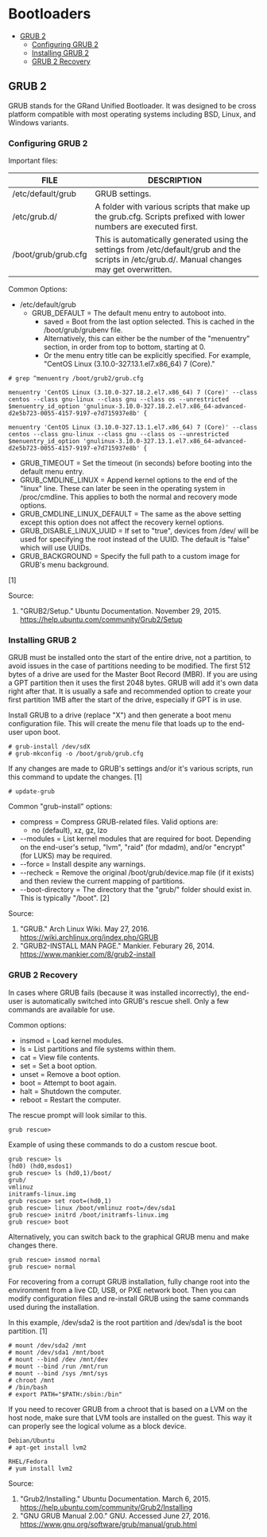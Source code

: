 # Bootloaders
* [GRUB 2](#grub-2)
  * [Configuring GRUB 2](#configuring-grub-2)
  * [Installing GRUB 2](#installing-grub-2)
  * [GRUB 2 Recovery](#grub-2-recovery)


## GRUB 2
GRUB stands for the GRand Unified Bootloader. It was designed to be cross platform compatible with most operating systems including BSD, Linux, and Windows variants.


### Configuring GRUB 2

Important files:

| FILE | DESCRIPTION |
| ---- | ----------- |
| /etc/default/grub | GRUB settings. |
| /etc/grub.d/ | A folder with various scripts that make up the grub.cfg. Scripts prefixed with lower numbers are executed first.
| /boot/grub/grub.cfg | This is automatically generated using the settings from /etc/default/grub and the scripts in /etc/grub.d/. Manual changes may get overwritten. |

Common Options:
* /etc/default/grub
  * GRUB_DEFAULT = The default menu entry to autoboot into.
    * saved = Boot from the last option selected. This is cached in the /boot/grub/grubenv file.
    * Alternatively, this can either be the number of the "menuentry" section, in order from top to bottom, starting at 0.
    * Or the menu entry title can be explicitly specified. For example, "CentOS Linux (3.10.0-327.13.1.el7.x86_64) 7 (Core)."
```
# grep ^menuentry /boot/grub2/grub.cfg
```
```
menuentry 'CentOS Linux (3.10.0-327.18.2.el7.x86_64) 7 (Core)' --class centos --class gnu-linux --class gnu --class os --unrestricted $menuentry_id_option 'gnulinux-3.10.0-327.18.2.el7.x86_64-advanced-d2e5b723-0055-4157-9197-e7d715937e8b' {
```
```
menuentry 'CentOS Linux (3.10.0-327.13.1.el7.x86_64) 7 (Core)' --class centos --class gnu-linux --class gnu --class os --unrestricted $menuentry_id_option 'gnulinux-3.10.0-327.13.1.el7.x86_64-advanced-d2e5b723-0055-4157-9197-e7d715937e8b' {
```

  * GRUB_TIMEOUT = Set the timeout (in seconds) before booting into the default menu entry.
  * GRUB_CMDLINE_LINUX = Append kernel options to the end of the "linux" line. These can later be seen in the operating system in /proc/cmdline. This applies to both the normal and recovery mode options.
  * GRUB_CMDLINE_LINUX_DEFAULT = The same as the above setting except this option does not affect the recovery kernel options.
  * GRUB_DISABLE_LINUX_UUID = If set to "true", devices from /dev/ will be used for specifying the root instead of the UUID. The default is "false" which will use UUIDs.
  * GRUB_BACKGROUND = Specify the full path to a custom image for GRUB's menu background.

[1]


Source:

1. "GRUB2/Setup." Ubuntu Documentation. November 29, 2015. https://help.ubuntu.com/community/Grub2/Setup


### Installing GRUB 2

GRUB must be installed onto the start of the entire drive, not a partition, to avoid issues in the case of partitions needing to be modified. The first 512 bytes of a drive are used for the Master Boot Record (MBR). If you are using a GPT partition then it uses the first 2048 bytes. GRUB will add it's own data right after that. It is usually a safe and recommended option to create your first partition 1MB after the start of the drive, especially if GPT is in use.

Install GRUB to a drive (replace "X") and then generate a boot menu configuration file. This will create the menu file that loads up to the end-user upon boot.
```
# grub-install /dev/sdX
# grub-mkconfig -o /boot/grub/grub.cfg
```

If any changes are made to GRUB's settings and/or it's various scripts, run this command to update the changes. [1]
```
# update-grub
```

Common "grub-install" options:
* compress = Compress GRUB-related files. Valid options are:
  * no (default), xz, gz, lzo
* --modules = List kernel modules that are required for boot. Depending on the end-user's setup, "lvm", "raid" (for mdadm), and/or "encrypt" (for LUKS) may be required.
* --force = Install despite any warnings.
* --recheck = Remove the original /boot/grub/device.map file (if it exists) and then review the current mapping of partitions.
* --boot-directory = The directory that the "grub/" folder should exist in. This is typically "/boot". [2]

Source:

1. "GRUB." Arch Linux Wiki. May 27, 2016. https://wiki.archlinux.org/index.php/GRUB
2. "GRUB2-INSTALL MAN PAGE." Mankier. Feburary 26, 2014. https://www.mankier.com/8/grub2-install


### GRUB 2 Recovery
In cases where GRUB fails (because it was installed incorrectly), the end-user is automatically switched into GRUB's rescue shell.  Only a few commands are available for use.

Common options:
* insmod = Load kernel modules.
* ls = List partitions and file systems within them.
* cat = View file contents.
* set = Set a boot option.
* unset = Remove a boot option.
* boot = Attempt to boot again.
* halt = Shutdown the computer.
* reboot = Restart the computer.

The rescue prompt will look similar to this.
```
grub rescue>
```

Example of using these commands to do a custom rescue boot.
```
grub rescue> ls
(hd0) (hd0,msdos1)
grub rescue> ls (hd0,1)/boot/
grub/
vmlinuz
initramfs-linux.img
grub rescue> set root=(hd0,1)
grub rescue> linux /boot/vmlinuz root=/dev/sda1
grub rescue> initrd /boot/initramfs-linux.img
grub rescue> boot
```

Alternatively, you can switch back to the graphical GRUB menu and make changes there.
```
grub rescue> insmod normal
grub rescue> normal
```

For recovering from a corrupt GRUB installation, fully change root into the environment from a live CD, USB, or PXE network boot. Then you can modify configuration files and re-install GRUB using the same commands used during the installation.

In this example, /dev/sda2 is the root partition and /dev/sda1 is the boot partition. [1]
```
# mount /dev/sda2 /mnt
# mount /dev/sda1 /mnt/boot
# mount --bind /dev /mnt/dev
# mount --bind /run /mnt/run
# mount --bind /sys /mnt/sys
# chroot /mnt
# /bin/bash
# export PATH="$PATH:/sbin:/bin"
```


If you need to recover GRUB from a chroot that is based on a LVM on the host node, make sure that LVM tools are installed on the guest. This way it can properly see the logical volume as a block device.
```
Debian/Ubuntu
# apt-get install lvm2
```
```
RHEL/Fedora
# yum install lvm2
```

Source:

1. "Grub2/Installing." Ubuntu Documentation. March 6, 2015. https://help.ubuntu.com/community/Grub2/Installing
2. "GNU GRUB Manual 2.00." GNU. Accessed June 27, 2016. https://www.gnu.org/software/grub/manual/grub.html



